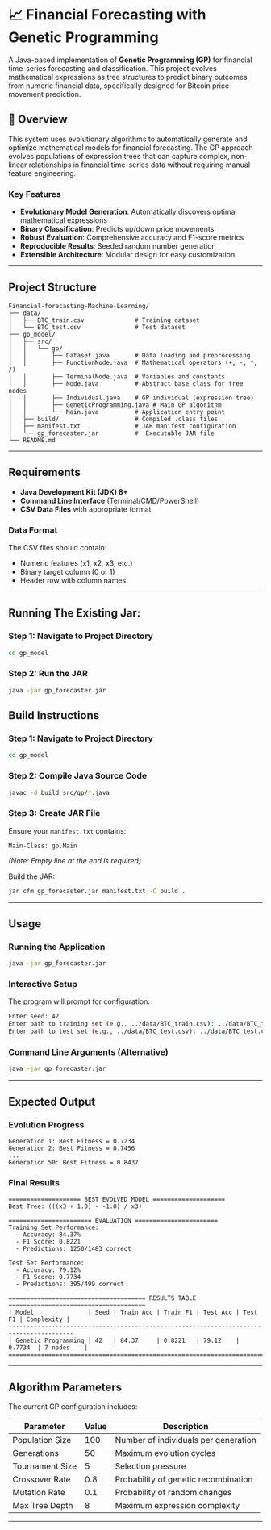 # 📈 Financial Forecasting with Genetic Programming

A Java-based implementation of **Genetic Programming (GP)** for financial time-series forecasting and classification. This project evolves mathematical expressions as tree structures to predict binary outcomes from numeric financial data, specifically designed for Bitcoin price movement prediction.

## 🎯 Overview

This system uses evolutionary algorithms to automatically generate and optimize mathematical models for financial forecasting. The GP approach evolves populations of expression trees that can capture complex, non-linear relationships in financial time-series data without requiring manual feature engineering.

### Key Features
- **Evolutionary Model Generation**: Automatically discovers optimal mathematical expressions
- **Binary Classification**: Predicts up/down price movements 
- **Robust Evaluation**: Comprehensive accuracy and F1-score metrics
- **Reproducible Results**: Seeded random number generation
- **Extensible Architecture**: Modular design for easy customization

---

##  Project Structure

```
Financial-forecasting-Machine-Learning/
├── data/
│   ├── BTC_train.csv              # Training dataset
│   └── BTC_test.csv               # Test dataset
├── gp_model/
│   ├── src/
│   │   └── gp/
│   │       ├── Dataset.java       # Data loading and preprocessing
│   │       ├── FunctionNode.java  # Mathematical operators (+, -, *, /)
│   │       ├── TerminalNode.java  # Variables and constants
│   │       ├── Node.java          # Abstract base class for tree nodes
│   │       ├── Individual.java    # GP individual (expression tree)
│   │       ├── GeneticProgramming.java # Main GP algorithm
│   │       └── Main.java          # Application entry point
│   ├── build/                     # Compiled .class files
│   ├── manifest.txt               # JAR manifest configuration
│   └── gp_forecaster.jar          #  Executable JAR file
└── README.md
```

---

## Requirements

- **Java Development Kit (JDK) 8+**
- **Command Line Interface** (Terminal/CMD/PowerShell)
- **CSV Data Files** with appropriate format

### Data Format
The CSV files should contain:
- Numeric features (x1, x2, x3, etc.)
- Binary target column (0 or 1)
- Header row with column names

---

## Running The Existing Jar:
### Step 1: Navigate to Project Directory
```bash
cd gp_model
```
### Step 2: Run the JAR
```bash
java -jar gp_forecaster.jar
```

## Build Instructions

### Step 1: Navigate to Project Directory
```bash
cd gp_model
```

### Step 2: Compile Java Source Code
```bash
javac -d build src/gp/*.java
```

### Step 3: Create JAR File
Ensure your `manifest.txt` contains:
```
Main-Class: gp.Main

```
*(Note: Empty line at the end is required)*

Build the JAR:
```bash
jar cfm gp_forecaster.jar manifest.txt -C build .
```

---

##  Usage

### Running the Application
```bash
java -jar gp_forecaster.jar
```

### Interactive Setup
The program will prompt for configuration:

```bash
Enter seed: 42
Enter path to training set (e.g., ../data/BTC_train.csv): ../data/BTC_train.csv
Enter path to test set (e.g., ../data/BTC_test.csv): ../data/BTC_test.csv
```

### Command Line Arguments (Alternative)
```bash
java -jar gp_forecaster.jar
```

---

##  Expected Output

### Evolution Progress
```
Generation 1: Best Fitness = 0.7234
Generation 2: Best Fitness = 0.7456
...
Generation 50: Best Fitness = 0.8437
```

### Final Results
```
==================== BEST EVOLVED MODEL ====================
Best Tree: (((x3 + 1.0) - -1.0) / x3)

======================= EVALUATION =======================
Training Set Performance:
  - Accuracy: 84.37%
  - F1 Score: 0.8221
  - Predictions: 1250/1483 correct

Test Set Performance:
  - Accuracy: 79.12%
  - F1 Score: 0.7734
  - Predictions: 395/499 correct

====================================== RESULTS TABLE ======================================
| Model               | Seed | Train Acc | Train F1 | Test Acc | Test F1 | Complexity |
----------------------------------------------------------------------------------------
| Genetic Programming | 42   | 84.37     | 0.8221   | 79.12    | 0.7734  | 7 nodes    |
==========================================================================================
```

---

##  Algorithm Parameters

The current GP configuration includes:

| Parameter | Value | Description |
|-----------|-------|-------------|
| Population Size | 100 | Number of individuals per generation |
| Generations | 50 | Maximum evolution cycles |
| Tournament Size | 5 | Selection pressure |
| Crossover Rate | 0.8 | Probability of genetic recombination |
| Mutation Rate | 0.1 | Probability of random changes |
| Max Tree Depth | 8 | Maximum expression complexity |

---